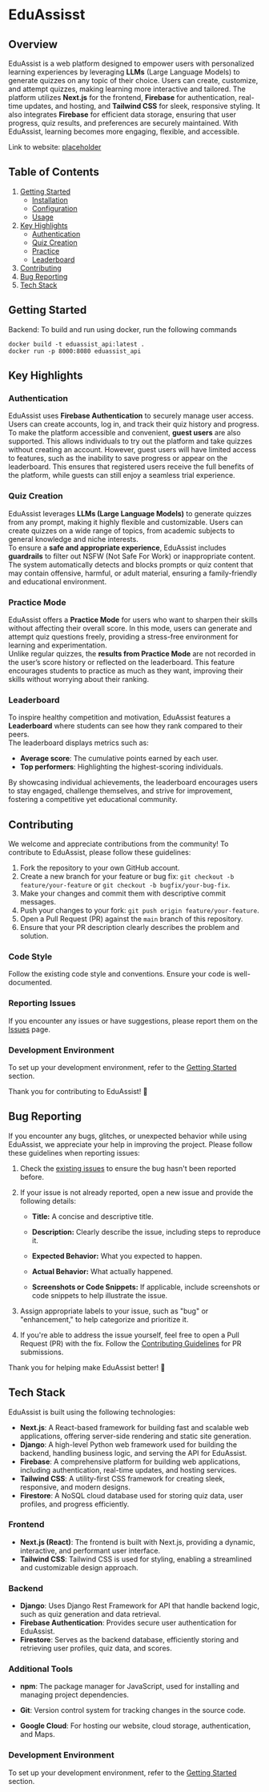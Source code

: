 # EduAssisst

## Overview

EduAssist is a web platform designed to empower users with personalized learning experiences by leveraging **LLMs** (Large Language Models) to generate quizzes on any topic of their choice. Users can create, customize, and attempt quizzes, making learning more interactive and tailored. The platform utilizes **Next.js** for the frontend, **Firebase** for authentication, real-time updates, and hosting, and **Tailwind CSS** for sleek, responsive styling. It also integrates **Firebase** for efficient data storage, ensuring that user progress, quiz results, and preferences are securely maintained. With EduAssist, learning becomes more engaging, flexible, and accessible.

Link to website: [placeholder](url)

## Table of Contents

1. [Getting Started](#getting-started)
    - [Installation](#installation)
    - [Configuration](#configuration)
    - [Usage](#usage)
2. [Key Highlights](#key-highlights)
    - [Authentication](#authentication)
    - [Quiz Creation](#quiz-creation)
    - [Practice](#practice-mode)
    - [Leaderboard](#leaderboard)
3. [Contributing](#contributing)
4. [Bug Reporting](#bug-reporting)
5. [Tech Stack](#tech-stack)

## Getting Started
Backend: To build and run using docker, run the following commands
```
docker build -t eduassist_api:latest .
docker run -p 8000:8080 eduassist_api
```

## Key Highlights

### **Authentication**

EduAssist uses **Firebase Authentication** to securely manage user access. Users can create accounts, log in, and track their quiz history and progress. To make the platform accessible and convenient, **guest users** are also supported. This allows individuals to try out the platform and take quizzes without creating an account. However, guest users will have limited access to features, such as the inability to save progress or appear on the leaderboard. This ensures that registered users receive the full benefits of the platform, while guests can still enjoy a seamless trial experience.

### **Quiz Creation**

EduAssist leverages **LLMs (Large Language Models)** to generate quizzes from any prompt, making it highly flexible and customizable. Users can create quizzes on a wide range of topics, from academic subjects to general knowledge and niche interests.  
To ensure a **safe and appropriate experience**, EduAssist includes **guardrails** to filter out NSFW (Not Safe For Work) or inappropriate content. The system automatically detects and blocks prompts or quiz content that may contain offensive, harmful, or adult material, ensuring a family-friendly and educational environment.

### **Practice Mode**

EduAssist offers a **Practice Mode** for users who want to sharpen their skills without affecting their overall score. In this mode, users can generate and attempt quiz questions freely, providing a stress-free environment for learning and experimentation.  
Unlike regular quizzes, the **results from Practice Mode** are not recorded in the user’s score history or reflected on the leaderboard. This feature encourages students to practice as much as they want, improving their skills without worrying about their ranking.

### **Leaderboard**

To inspire healthy competition and motivation, EduAssist features a **Leaderboard** where students can see how they rank compared to their peers.  
The leaderboard displays metrics such as:

-   **Average score**: The cumulative points earned by each user.
-   **Top performers**: Highlighting the highest-scoring individuals.

By showcasing individual achievements, the leaderboard encourages users to stay engaged, challenge themselves, and strive for improvement, fostering a competitive yet educational community.

## Contributing

We welcome and appreciate contributions from the community! To contribute to EduAssist, please follow these guidelines:

1. Fork the repository to your own GitHub account.
2. Create a new branch for your feature or bug fix: `git checkout -b feature/your-feature` or `git checkout -b bugfix/your-bug-fix`.
3. Make your changes and commit them with descriptive commit messages.
4. Push your changes to your fork: `git push origin feature/your-feature`.
5. Open a Pull Request (PR) against the `main` branch of this repository.
6. Ensure that your PR description clearly describes the problem and solution.

### Code Style

Follow the existing code style and conventions. Ensure your code is well-documented.

### Reporting Issues

If you encounter any issues or have suggestions, please report them on the [Issues](https://github.com/CodinJack/EduAssist/issues) page.

### Development Environment

To set up your development environment, refer to the [Getting Started](#getting-started) section.

Thank you for contributing to EduAssist! 🌿

## Bug Reporting

If you encounter any bugs, glitches, or unexpected behavior while using EduAssist, we appreciate your help in improving the project. Please follow these guidelines when reporting issues:

1. Check the [existing issues](https://github.com/CodinJack/EduAssist/issues) to ensure the bug hasn't been reported before.

2. If your issue is not already reported, open a new issue and provide the following details:

    - **Title:** A concise and descriptive title.

    - **Description:** Clearly describe the issue, including steps to reproduce it.

    - **Expected Behavior:** What you expected to happen.

    - **Actual Behavior:** What actually happened.

    - **Screenshots or Code Snippets:** If applicable, include screenshots or code snippets to help illustrate the issue.

3. Assign appropriate labels to your issue, such as "bug" or "enhancement," to help categorize and prioritize it.

4. If you're able to address the issue yourself, feel free to open a Pull Request (PR) with the fix. Follow the [Contributing Guidelines](#contributing) for PR submissions.

Thank you for helping make EduAssist better! 🌱

## Tech Stack

EduAssist is built using the following technologies:

-   **Next.js**: A React-based framework for building fast and scalable web applications, offering server-side rendering and static site generation.
-   **Django**: A high-level Python web framework used for building the backend, handling business logic, and serving the API for EduAssist.
-   **Firebase**: A comprehensive platform for building web applications, including authentication, real-time updates, and hosting services.
-   **Tailwind CSS**: A utility-first CSS framework for creating sleek, responsive, and modern designs.
-   **Firestore**: A NoSQL cloud database used for storing quiz data, user profiles, and progress efficiently.

### Frontend

-   **Next.js (React)**: The frontend is built with Next.js, providing a dynamic, interactive, and performant user interface.
-   **Tailwind CSS**: Tailwind CSS is used for styling, enabling a streamlined and customizable design approach.

### Backend

-   **Django**: Uses Django Rest Framework for API that handle backend logic, such as quiz generation and data retrieval.
-   **Firebase Authentication**: Provides secure user authentication for EduAssist.
-   **Firestore**: Serves as the backend database, efficiently storing and retrieving user profiles, quiz data, and scores.

### Additional Tools

-   **npm**: The package manager for JavaScript, used for installing and managing project dependencies.

-   **Git**: Version control system for tracking changes in the source code.

-   **Google Cloud**: For hosting our website, cloud storage, authentication, and Maps.

### Development Environment

To set up your development environment, refer to the [Getting Started](#getting-started) section.
